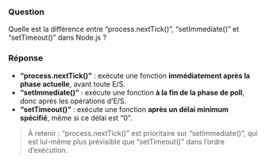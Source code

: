 ### Question
Quelle est la différence entre “process.nextTick()”, “setImmediate()” et “setTimeout()” dans Node.js ?

### Réponse
- **“process.nextTick()”** : exécute une fonction **immédiatement après la phase actuelle**, avant toute E/S.
- **“setImmediate()”** : exécute une fonction **à la fin de la phase de poll**, donc après les opérations d’E/S.
- **“setTimeout()”** : exécute une fonction **après un délai minimum spécifié**, même si ce délai est “0”.

> À retenir : “process.nextTick()” est prioritaire sur “setImmediate()”, qui est lui-même plus prévisible que “setTimeout()” dans l’ordre d’exécution.